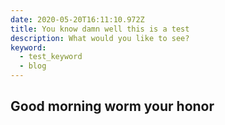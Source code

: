 ```yaml
---
date: 2020-05-20T16:11:10.972Z
title: You know damn well this is a test
description: What would you like to see?
keyword:
  - test_keyword
  - blog
---
```

## Good morning worm your honor